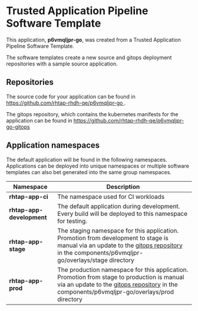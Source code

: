 # Trusted Application Pipeline Software Template

This application, **p6vmqljpr-go**, was created from a Trusted Application Pipeline Software Template.

The software templates create a new source and gitops deployment repositories with a sample source application. 

## Repositories

The source code for your application can be found in [https://github.com/rhtap-rhdh-qe/p6vmqljpr-go ](https://github.com/rhtap-rhdh-qe/p6vmqljpr-go ).
 
The gitops repository, which contains the kubernetes manifests for the application can be found in 
[https://github.com/rhtap-rhdh-qe/p6vmqljpr-go-gitops ](https://github.com/rhtap-rhdh-qe/p6vmqljpr-go-gitops ) 

## Application namespaces 

The default application will be found in the following namespaces. Applications can be deployed into unique namespaces or multiple software templates can also bet generated into the same group namespaces.  

|  Namespace   |  Description   |  
| -------- | -------- |
| **rhtap-app-ci** | The namespace used for CI workloads |
| **rhtap-app-development** | The default application during development. Every build will be deployed to this namespace for testing. |
| **rhtap-app-stage** | The staging namespace for this application. Promotion from development to stage is manual via an update to the [gitops repository](https://github.com/rhtap-rhdh-qe/p6vmqljpr-go-gitops ) in the components/p6vmqljpr-go/overlays/stage directory |
| **rhtap-app-prod** | The production namespace for this application. Promotion from stage to production is manual via an update to the [gitops repository](https://github.com/rhtap-rhdh-qe/p6vmqljpr-go-gitops ) in the components/p6vmqljpr-go/overlays/prod directory |